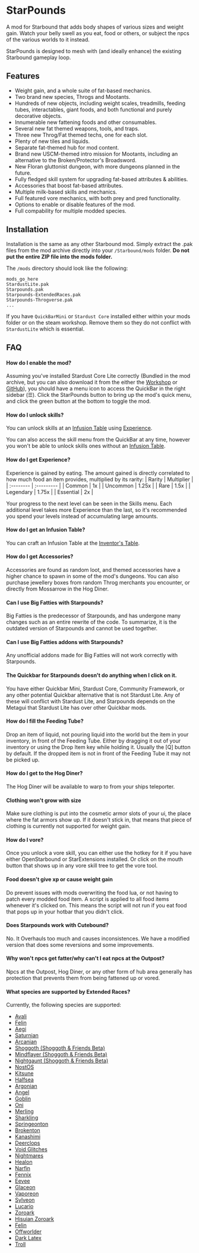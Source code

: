 
# StarPounds

A mod for Starbound that adds body shapes of various sizes and weight gain. Watch your belly swell as you eat, food or others, or subject the npcs of the various worlds to it instead.

StarPounds is designed to mesh with (and ideally enhance) the existing Starbound gameplay loop.


## Features

- Weight gain, and a whole suite of fat-based mechanics.
- Two brand new species, Throgs and Mootants.
- Hundreds of new objects, including weight scales, treadmills, feeding tubes, interactables, giant foods, and both functional and purely decorative objects.
- Innumerable new fattening foods and other consumables.
- Several new fat themed weapons, tools, and traps.
- Three new Throg/Fat themed techs, one for each slot.
- Plenty of new tiles and liquids.
- Separate fat-themed hub for mod content.
- Brand new USCM-themed intro mission for Mootants, including an alternative to the Broken/Protector's Broadsword.
- New Floran gluttonist dungeon, with more dungeons planned in the future.
- Fully fledged skill system for upgrading fat-based attributes & abilities.
- Accessories that boost fat-based attributes.
- Multiple milk-based skills and mechanics.
- Full featured vore mechanics, with both prey and pred functionality.
- Options to enable or disable features of the mod.
- Full compability for multiple modded species.


## Installation

Installation is the same as any other Starbound mod. Simply extract the .pak files from the mod archive directly into your `/Starbound/mods` folder. __Do not put the entire ZIP file into the mods folder.__

The `/mods` directory should look like the following:
```
mods_go_here
StardustLite.pak
Starpounds.pak
Starpounds-ExtendedRaces.pak
Starpounds-Throgverse.pak
...
```
If you have `QuickBarMini` or `Stardust Core` installed either within your mods folder or on the steam workshop. Remove them so they do not conflict with `StardustLite` which is essential.

## FAQ

#### How do I enable the mod?

Assuming you've installed Stardust Core Lite correctly (Bundled in the mod archive, but you can also download it from the either the [Workshop](https://steamcommunity.com/workshop/filedetails/?id=2512589532) or [GitHub](https://github.com/zetaPRIME/sb.StardustSuite)), you should have a menu icon to access the QuickBar in the right sidebar (☰). Click the StarPounds button to bring up the mod's quick menu, and click the green button at the bottom to toggle the mod.

#### How do I unlock skills?

You can unlock skills at an [Infusion Table](#how-do-i-get-an-infusion-table) using [Experience](#how-do-i-get-experience).

You can also access the skill menu from the QuickBar at any time, however you won't be able to unlock skills ones without an [Infusion Table](#how-do-i-get-an-infusion-table).

#### How do I get Experience?

Experience is gained by eating. The amount gained is directly correlated to how much food an item provides, multiplied by its rarity:
| Rarity    | Multiplier |
| :-------- | :--------- |
| Common    | 1x         |
| Uncommon  | 1.25x      |
| Rare      | 1.5x       |
| Legendary | 1.75x      |
| Essential | 2x         |

Your progress to the next level can be seen in the Skills menu. Each additional level takes more Experience than the last, so it's recommended you spend your levels instead of accumulating large amounts.

#### How do I get an Infusion Table?

You can craft an Infusion Table at the [Inventor's Table](https://starbounder.org/Inventor%27s_Table).

#### How do I get Accessories?

Accessories are found as random loot, and themed accessories have a higher chance to spawn in some of the mod's dungeons. You can also purchase jewellery boxes from random Throg merchants you encounter, or directly from Mossarrow in the Hog Diner.

#### Can I use Big Fatties with Starpounds?

Big Fatties is the predecessor of Starpounds, and has undergone many changes such as an entire rewrite of the code. To summarize, it is the outdated version of Starpounds and cannot be used together.

#### Can I use Big Fatties addons with Starpounds?

Any unofficial addons made for Big Fatties will not work correctly with Starpounds.

#### The Quickbar for Starpounds doesn't do anything when I click on it.

You have either Quickbar Mini, Stardust Core, Community Framework, or any other potential Quickbar alternative that is not Stardust Lite. Any of these will conflict with Stardust Lite, and Starpounds depends on the Metagui that Stardust Lite has over other Quickbar mods.

#### How do I fill the Feeding Tube?

Drop an item of liquid, not pouring liquid into the world but the item in your inventory, in front of the Feeding Tube. Either by dragging it out of your inventory or using the Drop Item key while holding it. Usually the [Q] button by default. If the dropped item is not in front of the Feeding Tube it may not be picked up.

#### How do I get to the Hog Diner?

The Hog Diner will be available to warp to from your ships teleporter.

#### Clothing won't grow with size

Make sure clothing is put into the cosmetic armor slots of your ui, the place where the fat armors show up. If it doesn't stick in, that means that piece of clothing is currently not supported for weight gain.

#### How do I vore?

Once you unlock a vore skill, you can either use the hotkey for it if you have either OpenStarbound or StarExtensions installed. Or click on the mouth button that shows up in any vore skill tree to get the vore tool.

#### Food doesn't give xp or cause weight gain

Do prevent issues with mods overwriting the food lua, or not having to patch every modded food item. A script is applied to all food items whenever it's clicked on. This means the script will not run if you eat food that pops up in your hotbar that you didn't click.

#### Does Starpounds work with Cutebound?

No. It Overhauls too much and causes inconsistences.
We have a modified version that does some reversions and some improvements.

#### Why won't npcs get fatter/why can't I eat npcs at the Outpost?

Npcs at the Outpost, Hog Diner, or any other form of hub area generally has protection that prevents them from being fattened up or vored.

#### What species are supported by Extended Races?
Currently, the following species are supported:
- [Avali](https://steamcommunity.com/workshop/filedetails/?id=729558042)
- [Felin](https://steamcommunity.com/workshop/filedetails/?id=729429063)
- [Aegi](https://steamcommunity.com/sharedfiles/filedetails/?id=850109963)
- [Saturnian](https://steamcommunity.com/workshop/filedetails/?id=1103027918)
- [Arcanian](https://steamcommunity.com/sharedfiles/filedetails/?id=2359135864)
- [Shoggoth (Shoggoth & Friends Beta)](https://github.com/ShyDispatch/StarPounds)
- [Mindflayer (Shoggoth & Friends Beta)](https://github.com/ShyDispatch/StarPounds)
- [Nightgaunt (Shoggoth & Friends Beta)](https://github.com/ShyDispatch/StarPounds)
- [NostOS](https://steamcommunity.com/workshop/filedetails/?id=2740791476)
- [Kitsune](https://steamcommunity.com/workshop/filedetails/?id=1396610566)
- [Halfsea](https://steamcommunity.com/workshop/filedetails/?id=1396610566)
- [Argonian](https://steamcommunity.com/workshop/filedetails/?id=740694177)
- [Angel](https://steamcommunity.com/workshop/filedetails/?id=1686520464)
- [Goblin](https://steamcommunity.com/sharedfiles/filedetails/?id=2925162796)
- [Oni](https://steamcommunity.com/sharedfiles/filedetails/?id=2978143703)
- [Merling](https://steamcommunity.com/sharedfiles/filedetails/?id=3287386033)
- [Sharkling](https://steamcommunity.com/sharedfiles/filedetails/?id=3287386033)
- [Springeonton](https://steamcommunity.com/sharedfiles/filedetails/?id=2865339320)
- [Brokenton](https://steamcommunity.com/sharedfiles/filedetails/?id=2865339320)
- [Kanashimi](https://steamcommunity.com/sharedfiles/filedetails/?id=2865339320)
- [Deerclops](https://steamcommunity.com/sharedfiles/filedetails/?id=2865339320)
- [Void Glitches](https://steamcommunity.com/sharedfiles/filedetails/?id=2865339320)
- [Nightmares](https://steamcommunity.com/sharedfiles/filedetails/?id=2865339320)
- [Healon](https://steamcommunity.com/sharedfiles/filedetails/?id=2865339320)
- [Narfin](https://steamcommunity.com/sharedfiles/filedetails/?id=2865339320)
- [Fennix](https://steamcommunity.com/sharedfiles/filedetails/?id=3194891396)
- [Eevee](https://steamcommunity.com/sharedfiles/filedetails/?id=3194891396)
- [Glaceon](https://steamcommunity.com/sharedfiles/filedetails/?id=2012704863)
- [Vaporeon](https://steamcommunity.com/sharedfiles/filedetails/?id=3283738255)
- [Sylveon](https://steamcommunity.com/sharedfiles/filedetails/?id=2843385916)
- [Lucario](https://steamcommunity.com/sharedfiles/filedetails/?id=1356955138)
- [Zoroark](https://steamcommunity.com/sharedfiles/filedetails/?id=2811625141)
- [Hisuian Zoroark](https://steamcommunity.com/sharedfiles/filedetails/?id=2813977483)
- [Felin](https://steamcommunity.com/sharedfiles/filedetails/?id=729429063)
- [Offworlder](https://steamcommunity.com/sharedfiles/filedetails/?id=1380631785)
- [Dark Latex](https://steamcommunity.com/sharedfiles/filedetails/?id=1818502101)
- [Troll](https://steamcommunity.com/sharedfiles/filedetails/?id=1301907771)

